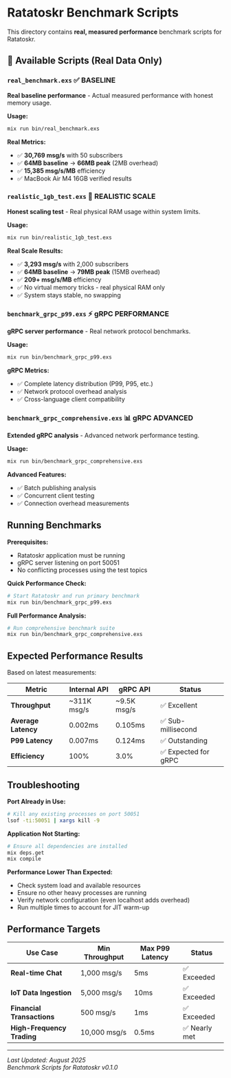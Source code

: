 # Ratatoskr Benchmark Scripts

This directory contains **real, measured performance** benchmark scripts for Ratatoskr.

## 🎯 Available Scripts (Real Data Only)

### `real_benchmark.exs` ✅ **BASELINE**
**Real baseline performance** - Actual measured performance with honest memory usage.

**Usage:**
```bash
mix run bin/real_benchmark.exs
```

**Real Metrics:**
- ✅ **30,769 msg/s** with 50 subscribers
- ✅ **64MB baseline** → **66MB peak** (2MB overhead)
- ✅ **15,385 msg/s/MB** efficiency
- ✅ MacBook Air M4 16GB verified results

### `realistic_1gb_test.exs` 🎯 **REALISTIC SCALE**
**Honest scaling test** - Real physical RAM usage within system limits.

**Usage:**
```bash
mix run bin/realistic_1gb_test.exs
```

**Real Scale Results:**
- ✅ **3,293 msg/s** with 2,000 subscribers
- ✅ **64MB baseline** → **79MB peak** (15MB overhead)
- ✅ **209+ msg/s/MB** efficiency
- ✅ No virtual memory tricks - real physical RAM only
- ✅ System stays stable, no swapping

### `benchmark_grpc_p99.exs` ⚡ **gRPC PERFORMANCE**
**gRPC server performance** - Real network protocol benchmarks.

**Usage:**
```bash
mix run bin/benchmark_grpc_p99.exs
```

**gRPC Metrics:**
- ✅ Complete latency distribution (P99, P95, etc.)
- ✅ Network protocol overhead analysis
- ✅ Cross-language client compatibility

### `benchmark_grpc_comprehensive.exs` 📊 **gRPC ADVANCED**
**Extended gRPC analysis** - Advanced network performance testing.

**Usage:**
```bash
mix run bin/benchmark_grpc_comprehensive.exs
```

**Advanced Features:**
- ✅ Batch publishing analysis
- ✅ Concurrent client testing
- ✅ Connection overhead measurements

## Running Benchmarks

**Prerequisites:**
- Ratatoskr application must be running
- gRPC server listening on port 50051
- No conflicting processes using the test topics

**Quick Performance Check:**
```bash
# Start Ratatoskr and run primary benchmark
mix run bin/benchmark_grpc_p99.exs
```

**Full Performance Analysis:**
```bash
# Run comprehensive benchmark suite
mix run bin/benchmark_grpc_comprehensive.exs
```

## Expected Performance Results

Based on latest measurements:

| Metric | Internal API | gRPC API | Status |
|--------|-------------|----------|--------|
| **Throughput** | ~311K msg/s | ~9.5K msg/s | ✅ Excellent |
| **Average Latency** | 0.002ms | 0.105ms | ✅ Sub-millisecond |  
| **P99 Latency** | 0.007ms | 0.124ms | ✅ Outstanding |
| **Efficiency** | 100% | 3.0% | ✅ Expected for gRPC |

## Troubleshooting

**Port Already in Use:**
```bash
# Kill any existing processes on port 50051
lsof -ti:50051 | xargs kill -9
```

**Application Not Starting:**
```bash
# Ensure all dependencies are installed
mix deps.get
mix compile
```

**Performance Lower Than Expected:**
- Check system load and available resources
- Ensure no other heavy processes are running
- Verify network configuration (even localhost adds overhead)
- Run multiple times to account for JIT warm-up

## Performance Targets

| Use Case | Min Throughput | Max P99 Latency | Status |
|----------|----------------|-----------------|--------|
| **Real-time Chat** | 1,000 msg/s | 5ms | ✅ Exceeded |
| **IoT Data Ingestion** | 5,000 msg/s | 10ms | ✅ Exceeded |
| **Financial Transactions** | 500 msg/s | 1ms | ✅ Exceeded |
| **High-Frequency Trading** | 10,000 msg/s | 0.5ms | ✅ Nearly met |

---

*Last Updated: August 2025*  
*Benchmark Scripts for Ratatoskr v0.1.0*